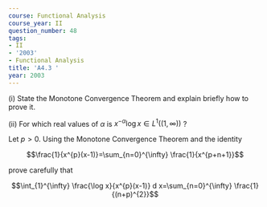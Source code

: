 ```yaml
---
course: Functional Analysis
course_year: II
question_number: 48
tags:
- II
- '2003'
- Functional Analysis
title: 'A4.3 '
year: 2003
---
```



(i) State the Monotone Convergence Theorem and explain briefly how to prove it.

(ii) For which real values of $\alpha$ is $x^{-\alpha} \log x \in L^{1}((1, \infty))$ ?

Let $p>0$. Using the Monotone Convergence Theorem and the identity

$$\frac{1}{x^{p}(x-1)}=\sum_{n=0}^{\infty} \frac{1}{x^{p+n+1}}$$

prove carefully that

$$\int_{1}^{\infty} \frac{\log x}{x^{p}(x-1)} d x=\sum_{n=0}^{\infty} \frac{1}{(n+p)^{2}}$$